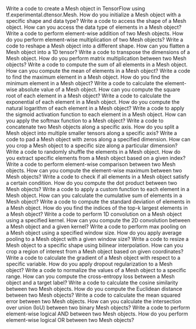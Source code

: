 Write a code to create a Mesh object in TensorFlow using tf.experimental.dtensor.Mesh.
How do you initialize a Mesh object with a specific shape and data type?
Write a code to access the shape of a Mesh object.
How can you access the data type of elements in a Mesh object?
Write a code to perform element-wise addition of two Mesh objects.
How do you perform element-wise multiplication of two Mesh objects?
Write a code to reshape a Mesh object into a different shape.
How can you flatten a Mesh object into a 1D tensor?
Write a code to transpose the dimensions of a Mesh object.
How do you perform matrix multiplication between two Mesh objects?
Write a code to compute the sum of all elements in a Mesh object.
How can you compute the mean of elements in a Mesh object?
Write a code to find the maximum element in a Mesh object.
How do you find the minimum element in a Mesh object?
Write a code to calculate the element-wise absolute value of a Mesh object.
How can you compute the square root of each element in a Mesh object?
Write a code to calculate the exponential of each element in a Mesh object.
How do you compute the natural logarithm of each element in a Mesh object?
Write a code to apply the sigmoid activation function to each element in a Mesh object.
How can you apply the softmax function to a Mesh object?
Write a code to concatenate two Mesh objects along a specific axis.
How do you split a Mesh object into multiple smaller tensors along a specific axis?
Write a code to pad a Mesh object with zeros along a specified dimension.
How can you crop a Mesh object to a specific size along a particular dimension?
Write a code to randomly shuffle the elements in a Mesh object.
How do you extract specific elements from a Mesh object based on a given index?
Write a code to perform element-wise comparison between two Mesh objects.
How can you compute the element-wise maximum between two Mesh objects?
Write a code to check if all elements in a Mesh object satisfy a certain condition.
How do you compute the dot product between two Mesh objects?
Write a code to apply a custom function to each element in a Mesh object.
How can you calculate the cumulative sum of elements in a Mesh object?
Write a code to compute the standard deviation of elements in a Mesh object.
How do you find the indices of the top-k largest elements in a Mesh object?
Write a code to perform 1D convolution on a Mesh object using a specified kernel.
How can you compute the 2D convolution between a Mesh object and a given kernel?
Write a code to perform max pooling on a Mesh object using a specified window size.
How do you apply average pooling to a Mesh object with a given window size?
Write a code to resize a Mesh object to a specific shape using bilinear interpolation.
How can you crop a region of interest from a Mesh object based on given coordinates?
Write a code to calculate the gradient of a Mesh object with respect to a specific variable.
How do you apply dropout regularization to a Mesh object?
Write a code to normalize the values of a Mesh object to a specific range.
How can you compute the cross-entropy loss between a Mesh object and a target label?
Write a code to calculate the cosine similarity between two Mesh objects.
How do you compute the Euclidean distance between two Mesh objects?
Write a code to calculate the mean squared error between two Mesh objects.
How can you calculate the intersection over union (IoU) between two binary Mesh objects?
Write a code to perform element-wise logical AND between two Mesh objects.
How do you perform element-wise logical OR between two Mesh objects?